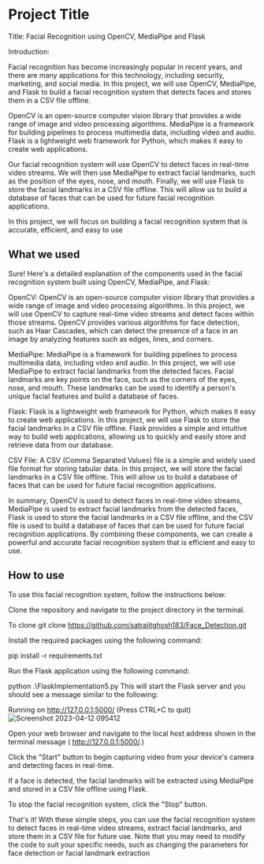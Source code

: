
# Project Title
Title: Facial Recognition using OpenCV, MediaPipe and Flask

Introduction:

Facial recognition has become increasingly popular in recent years, and there are many applications for this technology, including security, marketing, and social media. In this project, we will use OpenCV, MediaPipe, and Flask to build a facial recognition system that detects faces and stores them in a CSV file offline.

OpenCV is an open-source computer vision library that provides a wide range of image and video processing algorithms. MediaPipe is a framework for building pipelines to process multimedia data, including video and audio. Flask is a lightweight web framework for Python, which makes it easy to create web applications.

Our facial recognition system will use OpenCV to detect faces in real-time video streams. We will then use MediaPipe to extract facial landmarks, such as the position of the eyes, nose, and mouth. Finally, we will use Flask to store the facial landmarks in a CSV file offline. This will allow us to build a database of faces that can be used for future facial recognition applications.

In this project, we will focus on building a facial recognition system that is accurate, efficient, and easy to use


## What we used 
Sure! Here's a detailed explanation of the components used in the facial recognition system built using OpenCV, MediaPipe, and Flask:

OpenCV: OpenCV is an open-source computer vision library that provides a wide range of image and video processing algorithms. In this project, we will use OpenCV to capture real-time video streams and detect faces within those streams. OpenCV provides various algorithms for face detection, such as Haar Cascades, which can detect the presence of a face in an image by analyzing features such as edges, lines, and corners.

MediaPipe: MediaPipe is a framework for building pipelines to process multimedia data, including video and audio. In this project, we will use MediaPipe to extract facial landmarks from the detected faces. Facial landmarks are key points on the face, such as the corners of the eyes, nose, and mouth. These landmarks can be used to identify a person's unique facial features and build a database of faces.

Flask: Flask is a lightweight web framework for Python, which makes it easy to create web applications. In this project, we will use Flask to store the facial landmarks in a CSV file offline. Flask provides a simple and intuitive way to build web applications, allowing us to quickly and easily store and retrieve data from our database.

CSV File: A CSV (Comma Separated Values) file is a simple and widely used file format for storing tabular data. In this project, we will store the facial landmarks in a CSV file offline. This will allow us to build a database of faces that can be used for future facial recognition applications.

In summary, OpenCV is used to detect faces in real-time video streams, MediaPipe is used to extract facial landmarks from the detected faces, Flask is used to store the facial landmarks in a CSV file offline, and the CSV file is used to build a database of faces that can be used for future facial recognition applications. By combining these components, we can create a powerful and accurate facial recognition system that is efficient and easy to use.
## How to use 
To use this facial recognition system, follow the instructions below:

Clone the repository and navigate to the project directory in the terminal.
 
To clone 
git clone https://github.com/satrajitghosh183/Face_Detection.git

Install the required packages using the following command:

pip install -r requirements.txt

Run the Flask application using the following command:


python .\FlaskImplementation5.py
This will start the Flask server and you should see a message similar to the following:


Running on http://127.0.0.1:5000/ (Press CTRL+C to quit)
![Screenshot 2023-04-12 095412](https://user-images.githubusercontent.com/83156880/231350046-87f4a987-0d62-44d2-a2cc-e62f9b7b7c02.png)


Open your web browser and navigate to the local host address shown in the terminal message ( http://127.0.0.1:5000/.)

Click the "Start" button to begin capturing video from your device's camera and detecting faces in real-time.

If a face is detected, the facial landmarks will be extracted using MediaPipe and stored in a CSV file offline using Flask.

To stop the facial recognition system, click the "Stop" button.

That's it! With these simple steps, you can use the facial recognition system to detect faces in real-time video streams, extract facial landmarks, and store them in a CSV file for future use. Note that you may need to modify the code to suit your specific needs, such as changing the parameters for face detection or facial landmark extraction


